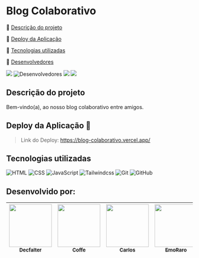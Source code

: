 # Blog Colaborativo

:small_blue_diamond: [Descrição do projeto](https://github.com/BrianMunizSilveira/Blog-Colaborativo/tree/main?tab=readme-ov-file#descri%C3%A7%C3%A3o-do-projeto)

:small_blue_diamond: [Deploy da Aplicação](https://github.com/BrianMunizSilveira/Blog-Colaborativo/tree/main?tab=readme-ov-file#deploy-da-aplica%C3%A7%C3%A3o-dash)

:small_blue_diamond: [Tecnologias utilizadas](https://github.com/BrianMunizSilveira/Blog-Colaborativo/tree/main?tab=readme-ov-file#tecnologias-utilizadas)

:small_blue_diamond: [Desenvolvedores](https://github.com/BrianMunizSilveira/Blog-Colaborativo/tree/main?tab=readme-ov-file#desenvolvido-por)

<img src="http://img.shields.io/static/v1?label=STATUS&message=EM%20DESENVOLVIMENTO&color=RED&style=for-the-badge"/> ![Desenvolvedores](https://img.shields.io/static/v1?label=DESENVOLVEDORES&message=Coffe,%20Carlos,%20Decfalter,%20Emo,%20Pedrinho.&color=RED&style=for-the-badge) <img src="https://img.shields.io/static/v1?label=Vercel&message=deploy&color=black&style=for-the-badge&logo=vercel"/> <img src="http://img.shields.io/static/v1?label=License&message=MIT&color=green&style=for-the-badge"/>

## Descrição do projeto

Bem-vindo(a), ao nosso blog colaborativo entre amigos.

## Deploy da Aplicação :dash:
> Link do Deploy: https://blog-colaborativo.vercel.app/

<h2 id="tecnologias">Tecnologias utilizadas</h2>

![HTML](https://img.shields.io/badge/html5-%23E34F26.svg?style=for-the-badge&logo=html5&logoColor=white)
![CSS](https://img.shields.io/badge/css3-%231572B6.svg?style=for-the-badge&logo=css3&logoColor=white)
![JavaScript](https://img.shields.io/badge/JavaScript-F7DF1E?logo=javascript&logoColor=black&style=for-the-badge)
![Tailwindcss](https://img.shields.io/badge/Tailwind-3498DB?logo=tailwindcss&logoColor=white&style=for-the-badge)
![Git](https://img.shields.io/badge/git-%23F05033.svg?style=for-the-badge&logo=git&logoColor=white)
![GitHub](https://img.shields.io/badge/github-%23121011.svg?style=for-the-badge&logo=github&logoColor=white)

## Desenvolvido por:

| [<img src="https://avatars.githubusercontent.com/u/155079481?v=4" width=115><br><sub>Decfalter</sub>](https://github.com/BrianMunizSilveira) | [<img src="https://avatars.githubusercontent.com/u/71583668?v=4" width=115><br><sub>Coffe</sub>](https://github.com/ArthurFerreiraBorges) | [<img src="https://avatars.githubusercontent.com/u/158277340?v=4" width=115><br><sub>Carlos</sub>](https://github.com/carlosvfb) | [<img src="https://avatars.githubusercontent.com/u/65430305?v=4" width=115><br><sub>EmoRaro</sub>](https://github.com/EmoRaro) | [Pedrinho](#) |
| :---: | --- | :---: | --- | --- |
  

